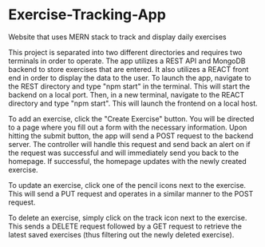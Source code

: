 # Exercise-Tracking-App
Website that uses MERN stack to track and display daily exercises

This project is separated into two different directories and requires two terminals in order to operate. The app utilizes a REST API and MongoDB backend to store exercises that are entered. It also utilizes a REACT front end in order to display the data to the user. To launch the app, navigate to the REST directory and type "npm start" in the terminal. This will start the backend on a local port. Then, in a new terminal, navigate to the REACT directory and type "npm start". This will launch the frontend on a local host. 

To add an exercise, click the "Create Exercise" button. You will be directed to a page where you fill out a form with the necessary information. Upon hitting the submit button, the app will send a POST request to the backend server. The controller will handle this request and send back an alert on if the request was successful and will immediately send you back to the homepage. If successful, the homepage updates with the newly created exercise. 

To update an exercise, click one of the pencil icons next to the exercise. This will send a PUT request and operates in a similar manner to the POST request. 

To delete an exercise, simply click on the track icon next to the exercise. This sends a DELETE request followed by a GET request to retrieve the latest saved exercises (thus filtering out the newly deleted exercise). 
